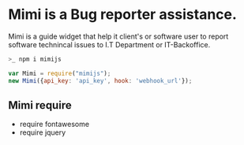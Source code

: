 # Mimi is a Bug reporter assistance.
Mimi is a guide widget that help it client's or software user to report software technincal issues to I.T Department or IT-Backoffice.

```javascript
>_ npm i mimijs

var Mimi = require("mimijs");
new Mimi({api_key: 'api_key', hook: 'webhook_url'});
```

## Mimi require
- require fontawesome
- require jquery



